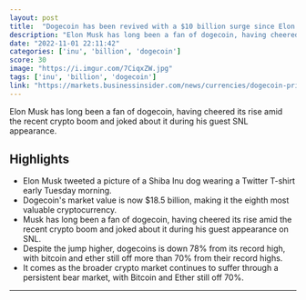 ```yaml
---
layout: post
title:  "Dogecoin has been revived with a $10 billion surge since Elon Musk purchased Twitter"
description: "Elon Musk has long been a fan of dogecoin, having cheered its rise amid the recent crypto boom and joked about it during his guest SNL appearance."
date: "2022-11-01 22:11:42"
categories: ['inu', 'billion', 'dogecoin']
score: 30
image: "https://i.imgur.com/7CiqxZW.jpg"
tags: ['inu', 'billion', 'dogecoin']
link: "https://markets.businessinsider.com/news/currencies/dogecoin-price-doge-10-billion-since-elon-musk-purchased-twitter-2022-11"
---
```


Elon Musk has long been a fan of dogecoin, having cheered its rise amid the recent crypto boom and joked about it during his guest SNL appearance.

## Highlights

- Elon Musk tweeted a picture of a Shiba Inu dog wearing a Twitter T-shirt early Tuesday morning.
- Dogecoin's market value is now $18.5 billion, making it the eighth most valuable cryptocurrency.
- Musk has long been a fan of dogecoin, having cheered its rise amid the recent crypto boom and joked about it during his guest appearance on SNL.
- Despite the jump higher, dogecoins is down 78% from its record high, with bitcoin and ether still off more than 70% from their record highs.
- It comes as the broader crypto market continues to suffer through a persistent bear market, with Bitcoin and Ether still off 70%.

---
